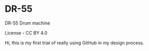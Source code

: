 # DR-55
 DR-55 Drum machine

License - CC BY 4.0

Hi, this is my first trial of really using GitHub in my design process.